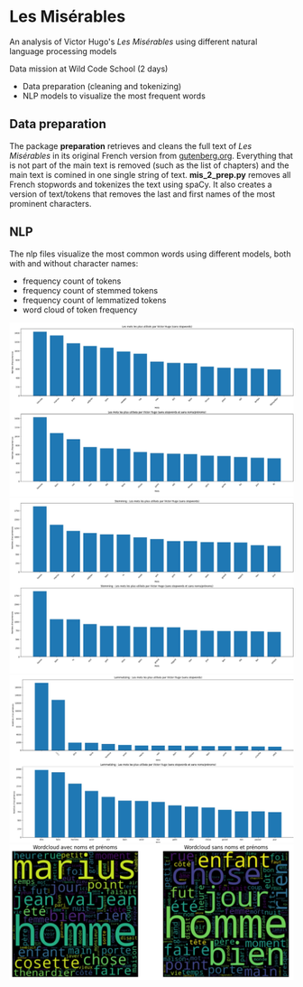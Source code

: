 # Les Misérables

An analysis of Victor Hugo's *Les Misérables* using different natural language processing models

Data mission at Wild Code School (2 days)

* Data preparation (cleaning and tokenizing)
* NLP models to visualize the most frequent words

## Data preparation

The package **preparation** retrieves and cleans the full text of *Les Misérables* in its original French version from [gutenberg.org](https://gutenberg.org/ebooks/search/?query=victor+hugo&submit_search=Go%21). Everything that is not part of the main text is removed (such as the list of chapters) and the main text is comined in one single string of text. **mis_2_prep.py** removes all French stopwords and tokenizes the text using spaCy. It also creates a version of text/tokens that removes the last and first names of the most prominent characters.

## NLP

The nlp files visualize the most common words using different models, both with and without character names:
* frequency count of tokens
* frequency count of stemmed tokens
* frequency count of lemmatized tokens
* word cloud of token frequency

<img src=images/nlp_1_frequencies.jpg>
<img src=images/nlp_2_stemming.jpg>
<img src=images/nlp_3_lemmatizing.jpg>
<img src=images/nlp_4_wordclouds.jpg>
